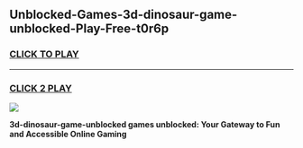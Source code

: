 
## Unblocked-Games-3d-dinosaur-game-unblocked-Play-Free-t0r6p
<h3>
<a href="https://premium76.site?title=3d-dinosaur-game-unblocked&ref=22A">CLICK TO PLAY</a></h3>
<hr>

<h3>
<a href="https://premium76.site?title=3d-dinosaur-game-unblocked&ref=22A">CLICK 2 PLAY</a>
  
</h3>

<a href="https://premium76.site?title=3d-dinosaur-game-unblocked&ref=22A"><img src="https://clearcache.store/games.png"></a>


**3d-dinosaur-game-unblocked games unblocked: Your Gateway to Fun and Accessible Online Gaming**
